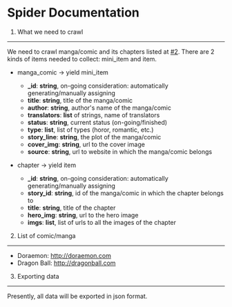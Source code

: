 Spider Documentation
====================================

1. What we need to crawl
------------------------

We need to crawl manga/comic and its chapters listed at [#2](#2-list-of-mangacomic). There are 2 kinds of items needed to collect: mini_item and item.

* manga_comic -> yield mini_item
    * **_id**: **string**, on-going consideration: automatically generating/manually assigning
    * **title**: **string**, title of the manga/comic
    * **author**: **string**, author's name of the manga/comic
    * **translators**: **list** of strings, name of translators
    * **status**: **string**, current status (on-going/finished)
    * **type**: **list**, list of types (horor, romantic, etc.)
    * **story_line**: **string**, the plot of the manga/comic
    * **cover_img**: **string**, url to the cover image
    * **source**: **string**, url to website in which the manga/comic belongs

* chapter -> yield item
    * **_id**: **string**, on-going consideration: automatically generating/manually assigning
    * **story_id**: **string**, id of the manga/comic in which the chapter belongs to
    * **title**: **string**, title of the chapter
    * **hero_img**: **string**, url to the hero image
    * **imgs**: **list**, list of urls to all the images of the chapter

2. List of comic/manga
----------------------

* Doraemon: http://doraemon.com
* Dragon Ball: http://dragonball.com

3. Exporting data
-----------------

Presently, all data will be exported in json format.











